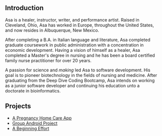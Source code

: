 ## Introduction  

Asa is a healer, instructor, writer, and performance artist.  Raised in Cleveland, Ohio, Asa has worked in Europe, throughout the United
States, and now resides in Albuquerque, New Mexico.  

After completing a B.A. in Italian language and literature, Asa completed graduate coursework in public administration with a concentration in economic development.  Having a vision of himself as a healer, Asa completed a Master's degree in nursing and he has been a board certified family nurse practitioner for over 20 years.  

A passion for science and _making_ led Asa to software development.  His goal is to pioneer biotechnology in the fields of nursing and medicine.  After graduating from the Deep Dive Coding Bootcamp, Asa intends on working as a junior software developer and continuing his education unto a doctorate in bioinformatics.  


## Projects  

* [A Pregnancy Home Care App](https://github.com/JACFlyer/april)  
* [Group Android Project](https://github.com/JACFlyer/nasa-apod)  
* [A Beginning Effort](https://github.com/JACFlyer/fizz-buzz)  
